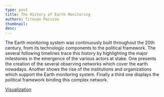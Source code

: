 ```yaml
---
type: post
title: The History of Earth Monitoring
authors: Titouan Poisson
thumbnail:
desc: 
---
```


The Earth monitoring system was continuously built throughout the 20th century, from its technologic components to the political framework. The several following timelines trace this history by highlighting the major milestones in the emergence of the various actors at stake. One presents the creation of the several observing networks which cover the earth nowadays. Another shows the rise of the institutions and organizations which support the Earth monitoring system. Finally a third one displays the political framework binding this complex network.


[Visualization](https://bl.ocks.org/titoufish/faa09c17bea4dfd6f67ffc5ef93db399)
